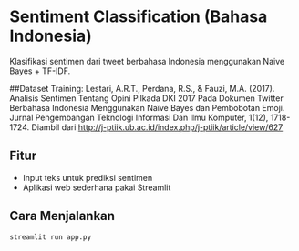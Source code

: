 # Sentiment Classification (Bahasa Indonesia)

Klasifikasi sentimen dari tweet berbahasa Indonesia menggunakan Naive Bayes + TF-IDF.

##Dataset Training:
Lestari, A.R.T., Perdana, R.S., & Fauzi, M.A. (2017). Analisis Sentimen Tentang Opini Pilkada DKI 2017 Pada Dokumen Twitter Berbahasa Indonesia Menggunakan Naïve Bayes dan Pembobotan Emoji. Jurnal Pengembangan Teknologi Informasi Dan Ilmu Komputer, 1(12), 1718-1724. Diambil dari http://j-ptiik.ub.ac.id/index.php/j-ptiik/article/view/627


## Fitur
- Input teks untuk prediksi sentimen
- Aplikasi web sederhana pakai Streamlit

## Cara Menjalankan
```bash
streamlit run app.py
